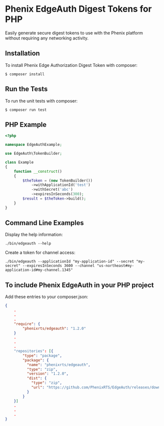 # Phenix EdgeAuth Digest Tokens for PHP

Easily generate secure digest tokens to use with the Phenix platform without requiring any networking activity.

## Installation

To install Phenix Edge Authorization Digest Token with composer:

```shell script
$ composer install
```

## Run the Tests

To run the unit tests with composer:

```shell script
$ composer run test
```

## PHP Example

```PHP
<?php

namespace EdgeAuthExample;

use EdgeAuth\TokenBuilder;

class Example
{
    function __construct()
    {
        $theToken = (new TokenBuilder())
            ->withApplicationId('test')
            ->withSecret('abc')
            ->expiresInSeconds(300);
        $result = $theToken->build();
    }
}
```

## Command Line Examples

Display the help information:
```shell script
./bin/edgeauth --help
```

Create a token for channel access:
```shell script
./bin/edgeauth --applicationId "my-application-id" --secret "my-secret" --expiresInSeconds 3600 --channel "us-northeast#my-application-id#my-channel.1345"
```

## To include Phenix EdgeAuth in your PHP project

Add these entries to your composer.json:

```json
{
    .
    .
    .
    "require": {
        "phenixrts/edgeauth": "1.2.0"
    }
    .
    .
    .
    "repositories": [{
        "type": "package",
        "package": {
          "name": "phenixrts/edgeauth",
          "type": "zip",
          "version": "1.2.0",
          "dist": {
            "type": "zip",
            "url": "https://github.com/PhenixRTS/EdgeAuth/releases/download/php%401.2.0/php@1.2.0.zip"
          }
        }
    }]
    .
    .
    .
}
```
